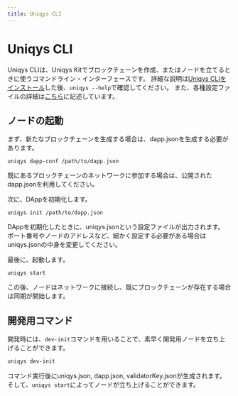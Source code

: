 ```yaml
---
title: Uniqys CLI
---
```


# Uniqys CLI

Uniqys CLIは、Uniqys Kitでブロックチェーンを作成、またはノードを立てるときに使うコマンドライン・インターフェースです。
詳細な説明は[Uniqys CLIをインストール](/ja/introduction/install.md)した後、`uniqys --help`で確認してください。
また、各種設定ファイルの詳細は[こちら](/ja/uniqys-cli/config-file.md)に記述しています。

## ノードの起動

まず、新たなブロックチェーンを生成する場合は、dapp.jsonを生成する必要があります。

```
uniqys dapp-conf /path/to/dapp.json
```

既にあるブロックチェーンのネットワークに参加する場合は、公開されたdapp.jsonを利用してください。

次に、DAppを初期化します。

```
uniqys init /path/to/dapp.json
```

DAppを初期化したときに、uniqys.jsonという設定ファイルが出力されます。
ポート番号やノードのアドレスなど、細かく設定する必要がある場合はuniqys.jsonの中身を変更してください。

最後に、起動します。

```
uniqys start
```

この後、ノードはネットワークに接続し、既にブロックチェーンが存在する場合は同期が開始します。

## 開発用コマンド

開発時には、`dev-init`コマンドを用いることで、素早く開発用ノードを立ち上げることができます。

```sh
uniqys dev-init
```

コマンド実行後にuniqys.json, dapp.json, validatorKey.jsonが生成されます。
そして、`uniqys start`によってノードが立ち上げることができます。
